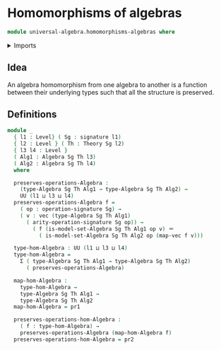 # Homomorphisms of algebras

```agda
module universal-algebra.homomorphisms-algebras where
```

<details><summary>Imports</summary>

```agda
open import foundation.dependent-pair-types
open import foundation.identity-types
open import foundation.universe-levels

open import linear-algebra.functoriality-vectors
open import linear-algebra.vectors

open import universal-algebra.algebraic-theories
open import universal-algebra.algebras-of-theories
open import universal-algebra.signatures
```

</details>

## Idea

An algebra homomorphism from one algebra to another is a function between their
underlying types such that all the structure is preserved.

## Definitions

```agda
module _
  { l1 : Level} ( Sg : signature l1)
  { l2 : Level } ( Th : Theory Sg l2)
  { l3 l4 : Level }
  ( Alg1 : Algebra Sg Th l3)
  ( Alg2 : Algebra Sg Th l4)
  where

  preserves-operations-Algebra :
    (type-Algebra Sg Th Alg1 → type-Algebra Sg Th Alg2) →
    UU (l1 ⊔ l3 ⊔ l4)
  preserves-operations-Algebra f =
    ( op : operation-signature Sg) →
    ( v : vec (type-Algebra Sg Th Alg1)
      ( arity-operation-signature Sg op)) →
        ( f (is-model-set-Algebra Sg Th Alg1 op v) ＝
          ( is-model-set-Algebra Sg Th Alg2 op (map-vec f v)))

  type-hom-Algebra : UU (l1 ⊔ l3 ⊔ l4)
  type-hom-Algebra =
    Σ ( type-Algebra Sg Th Alg1 → type-Algebra Sg Th Alg2)
      ( preserves-operations-Algebra)

  map-hom-Algebra :
    type-hom-Algebra →
    type-Algebra Sg Th Alg1 →
    type-Algebra Sg Th Alg2
  map-hom-Algebra = pr1

  preserves-operations-hom-Algebra :
    ( f : type-hom-Algebra) →
    preserves-operations-Algebra (map-hom-Algebra f)
  preserves-operations-hom-Algebra = pr2
```
